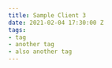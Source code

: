 ```yaml
---
title: Sample Client 3
date: 2021-02-04 17:30:00 Z
tags:
- tag
- another tag
- also another tag
---
```


